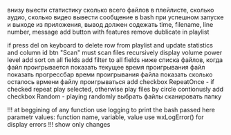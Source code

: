 

внизу выести статистику сколько всего файлов в плейлисте, сколько аудио, сколько видео
вывести сообщение в bash при успешном запуске и выходе из приложения, вывод должен содежать time, filename, line number, message
add button with features remove dublicate in playlist

if press del on keyboard to delete row from playlist and update statistics and column id
btn "Scan" must scan files recursively
display volume power level
add sort on all fields
add filter to all fields
ниже списка файлов, когда файл проигрывается
	показать текущее время проигрывания файл
	показать прогрессбар времи проигрывания файла
	показать сколько осталось врмени файлу проигрываться
add checkbox RepeatOnce - if checked repeat play selected, otherwise play files by circle contionusly
add checkbox Random - playing randomly
выбрать файлы
сканировать папку

!!!
at beggining of any function use logging to print the bash passed here parametr values: function name, variable, value
use wxLogError() for display errors
!!!
show only changes
